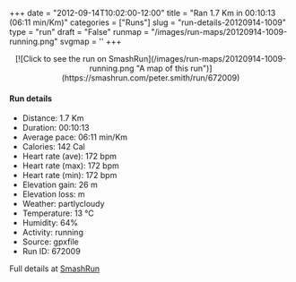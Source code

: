 +++
date = "2012-09-14T10:02:00-12:00"
title = "Ran 1.7 Km in 00:10:13 (06:11 min/Km)"
categories = ["Runs"]
slug = "run-details-20120914-1009"
type = "run"
draft = "False"
runmap = "/images/run-maps/20120914-1009-running.png"
svgmap = '<polyline points="0 90, 2 91, 3 89, 5 87, 6 85, 8 83, 9 82, 12 82, 14 82, 15 82, 17 83, 19 83, 21 84, 22 84, 23 83, 24 82, 25 81, 26 78, 29 76, 30 75, 31 74, 33 70, 34 68, 35 67, 36 66, 37 65, 37 64, 38 63, 39 61, 40 61, 43 58, 46 56, 49 54, 49 52, 49 52, 53 49, 54 47, 57 45, 59 43, 60 41, 62 39, 65 36, 66 35, 67 33, 70 31, 71 29, 73 27, 73 25, 75 24, 77 23, 79 22, 80 21, 82 19, 83 18, 84 17, 87 15, 90 12, 93 9, 95 8, 96 8, 99 11, 100 12, 100 14">'
+++



<!--more-->

<center>
[![Click to see the run on SmashRun](/images/run-maps/20120914-1009-running.png "A map of this run")](https://smashrun.com/peter.smith/run/672009)
</center>

#### Run details

* Distance: 1.7 Km
* Duration: 00:10:13
* Average pace: 06:11 min/Km
* Calories: 142 Cal
* Heart rate (ave): 172 bpm
* Heart rate (max): 172 bpm
* Heart rate (min): 172 bpm
* Elevation gain: 26 m
* Elevation loss:  m
* Weather: partlycloudy
* Temperature: 13 &deg;C
* Humidity: 64%
* Activity: running
* Source: gpxfile
* Run ID: 672009

Full details at [SmashRun](https://smashrun.com/peter.smith/run/672009)